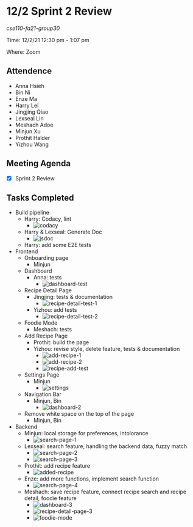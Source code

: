# 12/2 Sprint 2 Review
*cse110-fa21-group30*

Time: 12/2/21 12:30 pm - 1:07 pm

Where: Zoom

## Attendence
- Anna Hsieh
- Bin Ni
- Enze Ma
- Harry Lei
- Jingjing Qiao
- Lexseal Lin
- Meshach Adoe
- Minjun Xu
- Prothit Halder
- Yizhou Wang

## Meeting Agenda
- [x] Sprint 2 Review

## Tasks Completed
- Build pipeline
    - Harry: Codacy, lint
        - ![codacy](./images/codacy.png)
    - Harry & Lexseal: Generate Doc
        - ![jsdoc](./images/jsdoc.png)
    - Harry: add some E2E tests
- Frontend
    - Onboarding page
        - Minjun
    - Dashboard
        - Anna: tests
            - ![dashboard-test](./images/dashboard-test.png)
    - Recipe Detail Page
        - Jingjing: tests & documentation
            - ![recipe-detail-test-1](./images/recipe-detail-test-1.png)
        - Yizhou: add tests
            - ![recipe-detail-test-2](./images/recipe-detail-test-2.png)
    - Foodie Mode
        - Meshach: tests
    - Add Recipe Page
        - Prothit: build the page
        - Yizhou: revise style, delete feature, tests & documentation
            - ![add-recipe-1](./images/add-recipe-1.png)
            - ![add-recipe-2](./images/add-recipe-2.png)
            - ![recipe-add-test](./images/recipe-add-test.png)
    - Settings Page
        - Minjun
            - ![settings](./images/settings.png)
    - Navigation Bar
        - Minjun, Bin
            - ![dashboard-2](./images/dashboard-2.png)
    - Remove white space on the top of the page
        - Minjun, Bin
- Backend
    - Minjun: local storage for preferences, intolorance
        - ![search-page-1](./images/search-page-1.png)
    - Lexseal: search feature, handling the backend data, fuzzy match
        - ![search-page-2](./images/search-page-2.png)
        - ![search-page-3](./images/search-page-3.png)
    - Prothit: add recipe feature
        - ![added-recipe](./images/added-recipe.png)
    - Enze: add more functions, implement search function
        - ![search-page-4](./images/search-page-4.png)
    - Meshach: save recipe feature, connect recipe search and recipe detail, foodie feature
        - ![dashboard-3](./images/dashboard-3.png)
        - ![recipe-detail-page-3](./images/recipe-detail-page-3.png)
        - ![foodie-mode](./images/foodie-mode.png)
